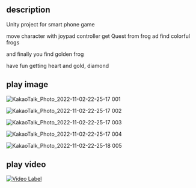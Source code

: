 ## description

Unity project for smart phone game

move character with joypad controller
get Quest from frog
ad find colorful frogs

and finally you find golden frog


have fun getting heart and gold, diamond


## play image


![KakaoTalk_Photo_2022-11-02-22-25-17 001](https://user-images.githubusercontent.com/78422003/199501194-4bca5eab-4be0-4e5e-8df6-07423c3a02f2.jpeg)


![KakaoTalk_Photo_2022-11-02-22-25-17 002](https://user-images.githubusercontent.com/78422003/199501202-e8295217-63c4-4673-be79-577c9838e0f7.jpeg)


![KakaoTalk_Photo_2022-11-02-22-25-17 003](https://user-images.githubusercontent.com/78422003/199501215-6181f713-77a0-4d5a-bf0e-67f5c040966e.jpeg)


![KakaoTalk_Photo_2022-11-02-22-25-17 004](https://user-images.githubusercontent.com/78422003/199501222-42e1389f-00f1-46f4-a924-ac8813071d60.jpeg)


![KakaoTalk_Photo_2022-11-02-22-25-18 005](https://user-images.githubusercontent.com/78422003/199501231-5fc23519-757c-40d5-bee2-a487446c5986.jpeg)


## play video

[![Video Label](http://img.youtube.com/vi/'XtwfyCR4_tQ'/0.jpg)](https://youtu.be/'XtwfyCR4_tQ')



